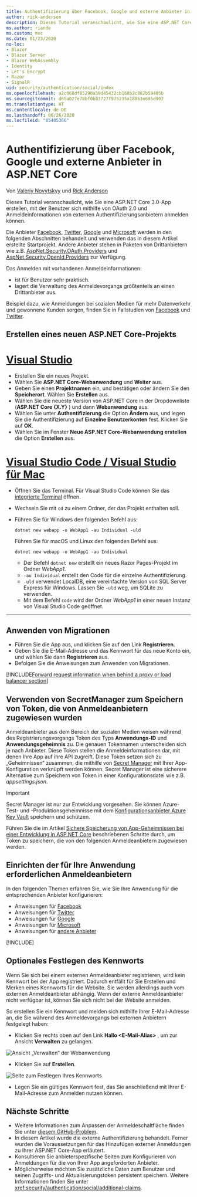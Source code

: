 ```yaml
---
title: Authentifizierung über Facebook, Google und externe Anbieter in ASP.NET Core
author: rick-anderson
description: Dieses Tutorial veranschaulicht, wie Sie eine ASP.NET Core-App mithilfe von OAuth 2.0 und externen Authentifizierungsanbietern entwickeln.
ms.author: riande
ms.custom: mvc
ms.date: 01/23/2020
no-loc:
- Blazor
- Blazor Server
- Blazor WebAssembly
- Identity
- Let's Encrypt
- Razor
- SignalR
uid: security/authentication/social/index
ms.openlocfilehash: a2c068df85290a59d45432cb168b2c882b59405b
ms.sourcegitcommit: d65a027e78bf0b83727f975235a18863e685d902
ms.translationtype: HT
ms.contentlocale: de-DE
ms.lasthandoff: 06/26/2020
ms.locfileid: "85405366"
---
```

# <a name="facebook-google-and-external-provider-authentication-in-aspnet-core"></a>Authentifizierung über Facebook, Google und externe Anbieter in ASP.NET Core

Von [Valeriy Novytskyy](https://github.com/01binary) und [Rick Anderson](https://twitter.com/RickAndMSFT)

Dieses Tutorial veranschaulicht, wie Sie eine ASP.NET Core 3.0-App erstellen, mit der Benutzer sich mithilfe von OAuth 2.0 und Anmeldeinformationen von externen Authentifizierungsanbietern anmelden können.

Die Anbieter [Facebook](xref:security/authentication/facebook-logins), [Twitter](xref:security/authentication/twitter-logins), [Google](xref:security/authentication/google-logins) und [Microsoft](xref:security/authentication/microsoft-logins) werden in den folgenden Abschnitten behandelt und verwenden das in diesem Artikel erstellte Startprojekt. Andere Anbieter stehen in Paketen von Drittanbietern wie z.B. [AspNet.Security.OAuth.Providers](https://github.com/aspnet-contrib/AspNet.Security.OAuth.Providers) und [AspNet.Security.OpenId.Providers](https://github.com/aspnet-contrib/AspNet.Security.OpenId.Providers) zur Verfügung.

Das Anmelden mit vorhandenen Anmeldeinformationen:

* ist für Benutzer sehr praktisch.
* lagert die Verwaltung des Anmeldevorgangs größtenteils an einen Drittanbieter aus.

Beispiel dazu, wie Anmeldungen bei sozialen Medien für mehr Datenverkehr und gewonnene Kunden sorgen, finden Sie in Fallstudien von [Facebook](https://www.facebook.com/unsupportedbrowser) und [Twitter](https://dev.twitter.com/resources/case-studies).

## <a name="create-a-new-aspnet-core-project"></a>Erstellen eines neuen ASP.NET Core-Projekts

# <a name="visual-studio"></a>[Visual Studio](#tab/visual-studio)

* Erstellen Sie ein neues Projekt.
* Wählen Sie **ASP.NET Core-Webanwendung** und **Weiter** aus.
* Geben Sie einen **Projektnamen** ein, und bestätigen oder ändern Sie den **Speicherort**. Wählen Sie **Erstellen** aus.
* Wählen Sie die neueste Version von ASP.NET Core in der Dropdownliste (**ASP.NET Core {X.Y}** ) und dann **Webanwendung** aus.
* Wählen Sie unter **Authentifizierung** die Option **Ändern** aus, und legen Sie die Authentifizierung auf **Einzelne Benutzerkonten** fest. Klicken Sie auf **OK**.
* Wählen Sie im Fenster **Neue ASP.NET Core-Webanwendung erstellen** die Option **Erstellen** aus.

# <a name="visual-studio-code--visual-studio-for-mac"></a>[Visual Studio Code / Visual Studio für Mac](#tab/visual-studio-code+visual-studio-mac)

* Öffnen Sie das Terminal.  Für Visual Studio Code können Sie das [integrierte Terminal](https://code.visualstudio.com/docs/editor/integrated-terminal) öffnen.

* Wechseln Sie mit `cd` zu einem Ordner, der das Projekt enthalten soll.

* Führen Sie für Windows den folgenden Befehl aus:

  ```dotnetcli
  dotnet new webapp -o WebApp1 -au Individual -uld
  ```

  Führen Sie für macOS und Linux den folgenden Befehl aus:

  ```dotnetcli
  dotnet new webapp -o WebApp1 -au Individual
  ```

  * Der Befehl `dotnet new` erstellt ein neues Razor Pages-Projekt im Ordner *WebApp1*.
  * `-au Individual` erstellt den Code für die einzelne Authentifizierung.
  * `-uld` verwendet LocalDB, eine vereinfachte Version von SQL Server Express für Windows. Lassen Sie `-uld` weg, um SQLite zu verwenden.
  * Mit dem Befehl `code` wird der Ordner *WebApp1* in einer neuen Instanz von Visual Studio Code geöffnet.

---

## <a name="apply-migrations"></a>Anwenden von Migrationen

* Führen Sie die App aus, und klicken Sie auf den Link **Registrieren**.
* Geben Sie die E-Mail-Adresse und das Kennwort für das neue Konto ein, und wählen Sie dann **Registrieren** aus.
* Befolgen Sie die Anweisungen zum Anwenden von Migrationen.

[!INCLUDE[Forward request information when behind a proxy or load balancer section](includes/forwarded-headers-middleware.md)]

## <a name="use-secretmanager-to-store-tokens-assigned-by-login-providers"></a>Verwenden von SecretManager zum Speichern von Token, die von Anmeldeanbietern zugewiesen wurden

Anmeldeanbieter aus dem Bereich der sozialen Medien weisen während des Registrierungsvorgangs Token des Typs **Anwendungs-ID** und **Anwendungsgeheimnis** zu. Die genauen Tokennamen unterscheiden sich je nach Anbieter. Diese Token stellen die Anmeldeinformationen dar, mit denen Ihre App auf ihre API zugreift. Diese Token setzen sich zu „Geheimnissen“ zusammen, die mithilfe von [Secret Manager](xref:security/app-secrets#secret-manager) mit Ihrer App-Konfiguration verknüpft werden können. Secret Manager ist eine sicherere Alternative zum Speichern von Token in einer Konfigurationsdatei wie z.B. *appsettings.json*.

> [!IMPORTANT]
> Secret Manager ist nur zur Entwicklung vorgesehen. Sie können Azure-Test- und -Produktionsgeheimnisse mit dem [Konfigurationsanbieter Azure Key Vault](xref:security/key-vault-configuration) speichern und schützen.

Führen Sie die im Artikel [Sichere Speicherung von App-Geheimnissen bei einer Entwicklung in ASP.NET Core](xref:security/app-secrets) beschriebenen Schritte durch, um Token zu speichern, die von den folgenden Anmeldeanbietern zugewiesen werden.

## <a name="setup-login-providers-required-by-your-application"></a>Einrichten der für Ihre Anwendung erforderlichen Anmeldeanbietern

In den folgenden Themen erfahren Sie, wie Sie Ihre Anwendung für die entsprechenden Anbieter konfigurieren:

* Anweisungen für [Facebook](xref:security/authentication/facebook-logins)
* Anweisungen für [Twitter](xref:security/authentication/twitter-logins)
* Anweisungen für [Google](xref:security/authentication/google-logins)
* Anweisungen für [Microsoft](xref:security/authentication/microsoft-logins)
* Anweisungen für [andere Anbieter](xref:security/authentication/otherlogins)

[!INCLUDE[](includes/chain-auth-providers.md)]

## <a name="optionally-set-password"></a>Optionales Festlegen des Kennworts

Wenn Sie sich bei einem externen Anmeldeanbieter registrieren, wird kein Kennwort bei der App registriert. Dadurch entfällt für Sie Erstellen und Merken eines Kennworts für die Website. Sie werden allerdings auch vom externen Anmeldeanbieter abhängig. Wenn der externe Anmeldeanbieter nicht verfügbar ist, können Sie sich nicht bei der Website anmelden.

So erstellen Sie ein Kennwort und melden sich mithilfe Ihrer E-Mail-Adresse an, die Sie während des Anmeldevorgangs bei externen Anbietern festgelegt haben:

* Klicken Sie rechts oben auf den Link **Hallo &lt;E-Mail-Alias&gt;** , um zur Ansicht **Verwalten** zu gelangen.

![Ansicht „Verwalten“ der Webanwendung](index/_static/pass1a.png)

* Klicken Sie auf **Erstellen**.

![Seite zum Festlegen Ihres Kennworts](index/_static/pass2a.png)

* Legen Sie ein gültiges Kennwort fest, das Sie anschließend mit Ihrer E-Mail-Adresse zum Anmelden nutzen können.

## <a name="next-steps"></a>Nächste Schritte

* Weitere Informationen zum Anpassen der Anmeldeschaltfläche finden Sie unter [diesem GitHub-Problem](https://github.com/dotnet/AspNetCore.Docs/issues/10563).
* In diesem Artikel wurde die externe Authentifizierung behandelt. Ferner wurden die Voraussetzungen für das Hinzufügen externer Anmeldungen zu Ihrer ASP.NET Core-App erläutert.
* Konsultieren Sie anbieterspezifische Seiten zum Konfigurieren von Anmeldungen für die von Ihrer App angeforderten Anbieter.
* Möglicherweise möchten Sie zusätzliche Daten zum Benutzer und seinen Zugriffs- und Aktualisierungstoken persistent speichern. Weitere Informationen finden Sie unter <xref:security/authentication/social/additional-claims>.
